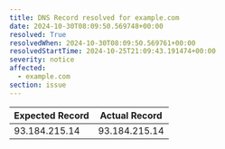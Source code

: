 ```yaml
---
title: DNS Record resolved for example.com
date: 2024-10-30T08:09:50.569748+00:00
resolved: True
resolvedWhen: 2024-10-30T08:09:50.569761+00:00
resolvedStartTime: 2024-10-25T21:09:43.191474+00:00
severity: notice
affected:
  - example.com
section: issue
---
```


| Expected Record  | Actual Record  |
|------------------|----------------|
| 93.184.215.14 | 93.184.215.14 |
